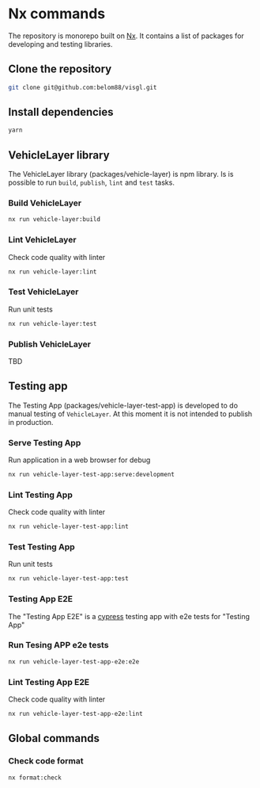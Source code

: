 # Nx commands

The repository is monorepo built on [Nx](https://nx.dev/getting-started/intro). It contains a list of packages for developing and testing libraries.

## Clone the repository

```bash
git clone git@github.com:belom88/visgl.git
```

## Install dependencies

```bash
yarn
```

## VehicleLayer library

The VehicleLayer library (packages/vehicle-layer) is npm library. Is is possible to run `build`, `publish`, `lint` and `test` tasks.

### Build VehicleLayer

```bash
nx run vehicle-layer:build
```

### Lint VehicleLayer

Check code quality with linter

```bash
nx run vehicle-layer:lint
```

### Test VehicleLayer

Run unit tests

```bash
nx run vehicle-layer:test
```

### Publish VehicleLayer

TBD

## Testing app

The Testing App (packages/vehicle-layer-test-app) is developed to do manual testing of `VehicleLayer`. At this moment it is not intended to publish in production.

### Serve Testing App

Run application in a web browser for debug

```bash
nx run vehicle-layer-test-app:serve:development
```

### Lint Testing App

Check code quality with linter

```bash
nx run vehicle-layer-test-app:lint
```

### Test Testing App

Run unit tests

```bash
nx run vehicle-layer-test-app:test
```

### Testing App E2E

The "Testing App E2E" is a [cypress](https://www.cypress.io) testing app with e2e tests for "Testing App"

### Run Tesing APP e2e tests

```bash
nx run vehicle-layer-test-app-e2e:e2e
```

### Lint Testing App E2E

Check code quality with linter

```bash
nx run vehicle-layer-test-app-e2e:lint
```

## Global commands

### Check code format

```bash
nx format:check
```
